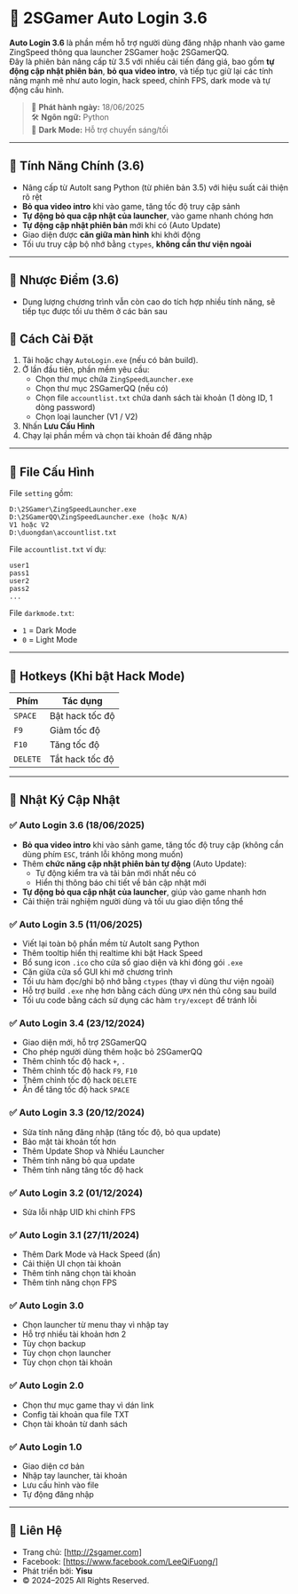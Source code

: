 
# 🚀 2SGamer Auto Login 3.6

**Auto Login 3.6** là phần mềm hỗ trợ người dùng đăng nhập nhanh vào game ZingSpeed thông qua launcher 2SGamer hoặc 2SGamerQQ.  
Đây là phiên bản nâng cấp từ 3.5 với nhiều cải tiến đáng giá, bao gồm **tự động cập nhật phiên bản**, **bỏ qua video intro**, và tiếp tục giữ lại các tính năng mạnh mẽ như auto login, hack speed, chỉnh FPS, dark mode và tự động cấu hình.

> 📅 **Phát hành ngày:** 18/06/2025  
> 🛠️ **Ngôn ngữ:** Python  
> 🌙 **Dark Mode:** Hỗ trợ chuyển sáng/tối

---

## 🔧 Tính Năng Chính (3.6)

- Nâng cấp từ AutoIt sang Python (từ phiên bản 3.5) với hiệu suất cải thiện rõ rệt
- **Bỏ qua video intro** khi vào game, tăng tốc độ truy cập sảnh
- **Tự động bỏ qua cập nhật của launcher**, vào game nhanh chóng hơn
- **Tự động cập nhật phiên bản** mới khi có (Auto Update)
- Giao diện được **căn giữa màn hình** khi khởi động
- Tối ưu truy cập bộ nhớ bằng `ctypes`, **không cần thư viện ngoài**

---

## 🔧 Nhược Điểm (3.6)

- Dung lượng chương trình vẫn còn cao do tích hợp nhiều tính năng, sẽ tiếp tục được tối ưu thêm ở các bản sau

## 📁 Cách Cài Đặt

1. Tải hoặc chạy `AutoLogin.exe` (nếu có bản build).
2. Ở lần đầu tiên, phần mềm yêu cầu:
   - Chọn thư mục chứa `ZingSpeedLauncher.exe`
   - Chọn thư mục 2SGamerQQ (nếu có)
   - Chọn file `accountlist.txt` chứa danh sách tài khoản (1 dòng ID, 1 dòng password)
   - Chọn loại launcher (V1 / V2)
3. Nhấn **Lưu Cấu Hình**
4. Chạy lại phần mềm và chọn tài khoản để đăng nhập

---

## 🧾 File Cấu Hình

File `setting` gồm:
```
D:\2SGamer\ZingSpeedLauncher.exe  
D:\2SGamerQQ\ZingSpeedLauncher.exe (hoặc N/A)  
V1 hoặc V2  
D:\duongdan\accountlist.txt 
```

File `accountlist.txt` ví dụ:
```
user1
pass1
user2
pass2
...
```

File `darkmode.txt`:  
- `1` = Dark Mode  
- `0` = Light Mode

---

## 🧠 Hotkeys (Khi bật Hack Mode)

| Phím         | Tác dụng                  |
|--------------|---------------------------|
| `SPACE`      | Bật hack tốc độ           |
| `F9`         | Giảm tốc độ               |
| `F10`        | Tăng tốc độ               |
| `DELETE`     | Tắt hack tốc độ           |

---

## 📜 Nhật Ký Cập Nhật

### ✅ Auto Login 3.6 (18/06/2025)

- **Bỏ qua video intro** khi vào sảnh game, tăng tốc độ truy cập (không cần dùng phím `ESC`, tránh lỗi không mong muốn)
- Thêm **chức năng cập nhật phiên bản tự động** (Auto Update):
  - Tự động kiểm tra và tải bản mới nhất nếu có
  - Hiển thị thông báo chi tiết về bản cập nhật mới
- **Tự động bỏ qua cập nhật của launcher**, giúp vào game nhanh hơn
- Cải thiện trải nghiệm người dùng và tối ưu giao diện tổng thể

### ✅ Auto Login 3.5 (11/06/2025)

- Viết lại toàn bộ phần mềm từ AutoIt sang Python
- Thêm tooltip hiển thị realtime khi bật Hack Speed
- Bổ sung icon `.ico` cho cửa sổ giao diện và khi đóng gói `.exe`
- Căn giữa cửa sổ GUI khi mở chương trình
- Tối ưu hàm đọc/ghi bộ nhớ bằng `ctypes` (thay vì dùng thư viện ngoài)
- Hỗ trợ build `.exe` nhẹ hơn bằng cách dùng `UPX` nén thủ công sau build
- Tối ưu code bằng cách sử dụng các hàm `try/except` để tránh lỗi

### ✅ Auto Login 3.4 (23/12/2024)

- Giao diện mới, hỗ trợ 2SGamerQQ
- Cho phép người dùng thêm hoặc bỏ 2SGamerQQ
- Thêm chỉnh tốc độ hack `+`, `.`
- Thêm chỉnh tốc độ hack `F9`, `F10`
- Thêm chỉnh tốc độ hack `DELETE`
- Ấn để tăng tốc độ hack `SPACE`

### ✅ Auto Login 3.3 (20/12/2024)

- Sửa tính năng đăng nhập (tăng tốc độ, bỏ qua update)
- Bảo mật tài khoản tốt hơn
- Thêm Update Shop và Nhiều Launcher
- Thêm tính năng bỏ qua update
- Thêm tính năng tăng tốc độ hack

### ✅ Auto Login 3.2 (01/12/2024)

- Sửa lỗi nhập UID khi chỉnh FPS

### ✅ Auto Login 3.1 (27/11/2024)

- Thêm Dark Mode và Hack Speed (ẩn)
- Cải thiện UI chọn tài khoản
- Thêm tính năng chọn tài khoản
- Thêm tính năng chọn FPS

### ✅ Auto Login 3.0

- Chọn launcher từ menu thay vì nhập tay
- Hỗ trợ nhiều tài khoản hơn 2
- Tùy chọn backup
- Tùy chọn chọn launcher
- Tùy chọn chọn tài khoản

### ✅ Auto Login 2.0

- Chọn thư mục game thay vì dán link
- Config tài khoản qua file TXT
- Chọn tài khoản từ danh sách

### ✅ Auto Login 1.0

- Giao diện cơ bản
- Nhập tay launcher, tài khoản
- Lưu cấu hình vào file
- Tự động đăng nhập

---

## 📌 Liên Hệ

- Trang chủ: [http://2sgamer.com]
- Facebook: [https://www.facebook.com/LeeQiFuong/]
- Phát triển bởi: **Yisu**  
- © 2024–2025 All Rights Reserved.
